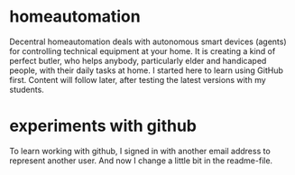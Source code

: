 # homeautomation
Decentral homeautomation deals with autonomous smart devices (agents) for controlling technical equipment at your home. It is creating a kind of perfect butler, who helps anybody, particularly elder and handicaped people, with their daily tasks at home. 
I started here to learn using GitHub first. Content will follow later, after testing the latest versions with my students.

# experiments with github
To learn working with github, I signed in with another email address to represent another user. And now I change a little bit in the readme-file.
